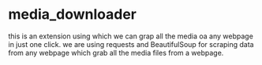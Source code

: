 # media_downloader
this is an extension using which we can grap all the media oa any webpage in just one click.
we are using requests and BeautifulSoup for scraping data from any webpage which grab all the media files from a webpage.
